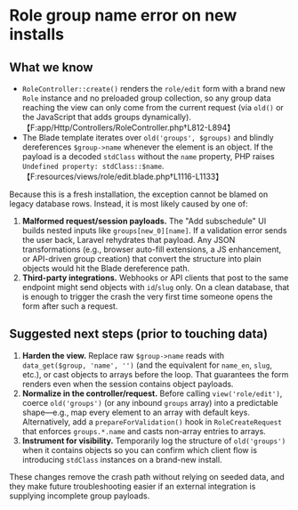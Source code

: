 # Role group name error on new installs

## What we know
- `RoleController::create()` renders the `role/edit` form with a brand new `Role` instance and no preloaded group collection, so any group data reaching the view can only come from the current request (via `old()` or the JavaScript that adds groups dynamically).【F:app/Http/Controllers/RoleController.php†L812-L894】
- The Blade template iterates over `old('groups', $groups)` and blindly dereferences `$group->name` whenever the element is an object. If the payload is a decoded `stdClass` without the `name` property, PHP raises `Undefined property: stdClass::$name`.【F:resources/views/role/edit.blade.php†L1116-L1133】

Because this is a fresh installation, the exception cannot be blamed on legacy database rows. Instead, it is most likely caused by one of:

1. **Malformed request/session payloads.** The "Add subschedule" UI builds nested inputs like `groups[new_0][name]`. If a validation error sends the user back, Laravel rehydrates that payload. Any JSON transformations (e.g., browser auto-fill extensions, a JS enhancement, or API-driven group creation) that convert the structure into plain objects would hit the Blade dereference path.
2. **Third-party integrations.** Webhooks or API clients that post to the same endpoint might send objects with `id`/`slug` only. On a clean database, that is enough to trigger the crash the very first time someone opens the form after such a request.

## Suggested next steps (prior to touching data)
1. **Harden the view.** Replace raw `$group->name` reads with `data_get($group, 'name', '')` (and the equivalent for `name_en`, `slug`, etc.), or cast objects to arrays before the loop. That guarantees the form renders even when the session contains object payloads.
2. **Normalize in the controller/request.** Before calling `view('role/edit')`, coerce `old('groups')` (or any inbound `groups` array) into a predictable shape—e.g., map every element to an array with default keys. Alternatively, add a `prepareForValidation()` hook in `RoleCreateRequest` that enforces `groups.*.name` and casts non-array entries to arrays.
3. **Instrument for visibility.** Temporarily log the structure of `old('groups')` when it contains objects so you can confirm which client flow is introducing `stdClass` instances on a brand-new install.

These changes remove the crash path without relying on seeded data, and they make future troubleshooting easier if an external integration is supplying incomplete group payloads.
